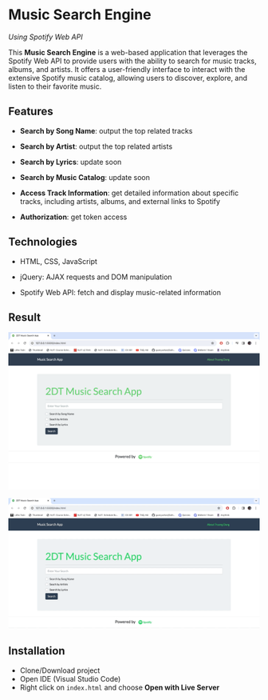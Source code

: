 # Music Search Engine 

*Using Spotify Web API*

This **Music Search Engine** is a web-based application that leverages the Spotify Web API to provide users with the ability to search for music tracks, albums, and artists. It offers a user-friendly interface to interact with the extensive Spotify music catalog, allowing users to discover, explore, and listen to their favorite music.

## Features

- **Search by Song Name**: output the top related tracks

- **Search by Artist**: output the top related artists

- **Search by Lyrics**: update soon

- **Search by Music Catalog**: update soon

- **Access Track Information**: get detailed information about specific tracks, including artists, albums, and external links to Spotify

- **Authorization**: get token access

## Technologies

- HTML, CSS, JavaScript

- jQuery: AJAX requests and DOM manipulation

- Spotify Web API: fetch and display music-related information

## Result

![pic1](./img/pic1.png)

![gif1](./img/gif1.gif)

## Installation

- Clone/Download project
- Open IDE (Visual Studio Code)
- Right click on `index.html` and choose **Open with Live Server**
